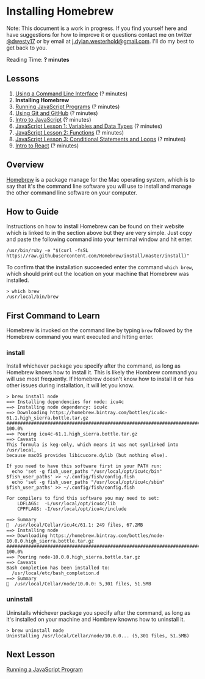 # Installing Homebrew

Note: This document is a work in progress. If you find yourself here and have suggestions for how to improve it or questions contact me on twitter [@dwesty17](https://twitter.com/dwesty17) or by email at j.dylan.westerhold@gmail.com. I'll do my best to get back to you.

Reading Time: **? minutes**

## Lessons
1. [Using a Command Line Interface](https://github.com/project-catalyst/using-a-cli) (? minutes)
1. **Installing Homebrew**
1. [Running JavaScript Programs](https://github.com/project-catalyst/running-js-programs) (? minutes)
1. [Using Git and GitHub](https://github.com/project-catalyst/overview) (? minutes)
1. [Intro to JavaScript](https://github.com/project-catalyst/overview) (? minutes)
1. [JavaScript Lesson 1: Variables and Data Types](https://github.com/project-catalyst/overview) (? minutes)
1. [JavaScript Lesson 2: Functions](https://github.com/project-catalyst/overview) (? minutes)
1. [JavaScript Lesson 3: Conditional Statements and Loops](https://github.com/project-catalyst/overview) (? minutes)
1. [Intro to React](https://github.com/project-catalyst/overview) (? minutes)

## Overview

[Homebrew](https://brew.sh/) is a package manage for the Mac operating system, which is to say that it's the command line software you will use to install and manage the other command line software on your computer.

## How to Guide

Instructions on how to install Homebrew can be found on their website which is linked to in the section above but they are very simple. Just copy and paste the following command into your terminal window and hit enter.

```shell
/usr/bin/ruby -e "$(curl -fsSL https://raw.githubusercontent.com/Homebrew/install/master/install)"
```

To confirm that the installation succeeded enter the command `which brew`, which should print out the location on your machine that Homebrew was installed.

```shell
> which brew
/usr/local/bin/brew
```

## First Command to Learn

Homebrew is invoked on the command line by typing `brew` followed by the Homebrew command you want executed and hitting enter.

### install <some software>

Install whichever package you specify after the command, as long as Homebrew knows how to install it. This is likely the Hombrew command you will use most frequently. If Homebrew doesn't know how to install it or has other issues during installation, it will let you know.

```shell
> brew install node
==> Installing dependencies for node: icu4c
==> Installing node dependency: icu4c
==> Downloading https://homebrew.bintray.com/bottles/icu4c-61.1.high_sierra.bottle.tar.gz
######################################################################## 100.0%
==> Pouring icu4c-61.1.high_sierra.bottle.tar.gz
==> Caveats
This formula is keg-only, which means it was not symlinked into /usr/local,
because macOS provides libicucore.dylib (but nothing else).

If you need to have this software first in your PATH run:
  echo 'set -g fish_user_paths "/usr/local/opt/icu4c/bin" $fish_user_paths' >> ~/.config/fish/config.fish
  echo 'set -g fish_user_paths "/usr/local/opt/icu4c/sbin" $fish_user_paths' >> ~/.config/fish/config.fish

For compilers to find this software you may need to set:
    LDFLAGS:  -L/usr/local/opt/icu4c/lib
    CPPFLAGS: -I/usr/local/opt/icu4c/include

==> Summary
🍺  /usr/local/Cellar/icu4c/61.1: 249 files, 67.2MB
==> Installing node
==> Downloading https://homebrew.bintray.com/bottles/node-10.0.0.high_sierra.bottle.tar.gz
######################################################################## 100.0%
==> Pouring node-10.0.0.high_sierra.bottle.tar.gz
==> Caveats
Bash completion has been installed to:
  /usr/local/etc/bash_completion.d
==> Summary
🍺  /usr/local/Cellar/node/10.0.0: 5,301 files, 51.5MB
```

### uninstall <some software>

Uninstalls whichever package you specify after the command, as long as it's installed on your machine and Hombrew knowns how to uninstall it.

```shell
> brew uninstall node
Uninstalling /usr/local/Cellar/node/10.0.0... (5,301 files, 51.5MB)
```

## Next Lesson

[Running a JavaScript Program](https://github.com/project-catalyst/running-a-javascript-program)
